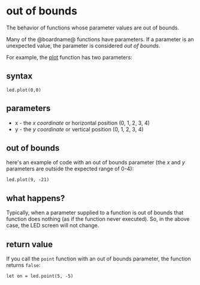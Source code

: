 # out of bounds

The behavior of functions whose parameter values are out of bounds.

Many of the @boardname@ functions have parameters. If a parameter is an unexpected value, the parameter is considered *out of bounds*.

For example, the [plot](/reference/led/plot) function has two parameters:

## syntax

```sig
led.plot(0,0)
```

## parameters

* x - the *x coordinate* or horizontal position (0, 1, 2, 3, 4)
* y - the *y coordinate* or vertical position (0, 1, 2, 3, 4)

## out of bounds

here's an example of code with an out of bounds parameter (the *x* and *y* parameters are outside the expected range of 0-4):

```blocks
led.plot(9, -21)
```

## what happens?

Typically, when a parameter supplied to a function is out of bounds that function does nothing (as if the function never executed). So, in the above case, the LED screen will not change.

## return value

If you call the `point` function with an out of bounds parameter, the function returns `false`:

```blocks
let on = led.point(5, -5)
```